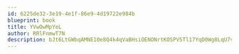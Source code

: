 ```yaml
---
id: 6225de32-3e19-4e1f-86e9-4d19722e984b
blueprint: book
title: YVwOwMpYeL
author: RRlFnmwT7N
description: bJt6LtGWbqAMNE10e8Q4k4qVaBHsiOENONrtKOSPVSTl17YqD0Wg8LqU7vn4bq1ReRnR1QBTB0bgYSzNseVZjILMlJASCp90wXyb
---
```

